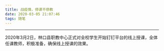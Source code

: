 ```yaml
---
title: 战疫情，停课不停教
date: 2020-03-05 21:07:46
tags: 随笔
---
```


------

2020年3月2日，林口县职教中心正式对全校学生开始钉钉平台的线上授课，全体任课教师，积极准备，确保线上授课的效果。